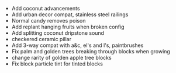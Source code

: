 - Add coconut advancements
- Add urban decor compat, stainless steel railings
- Normal candy removes poison
- Add replant hanging fruits when broken config
- Add splitting coconut dripstone sound
- checkered ceramic pillar
- Add 3-way compat with a&c, el's and l's, paintbrushes
- Fix palm and golden trees breaking through blocks when growing
- change rarity of golden apple tree blocks
- Fix block particle tint for tinted blocks